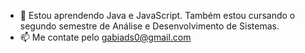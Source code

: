 

- 🌱 Estou aprendendo Java e JavaScript. Também estou cursando o segundo semestre de Análise e Desenvolvimento de Sistemas. 
- 📫 Me contate pelo gabiads0@gmail.com

